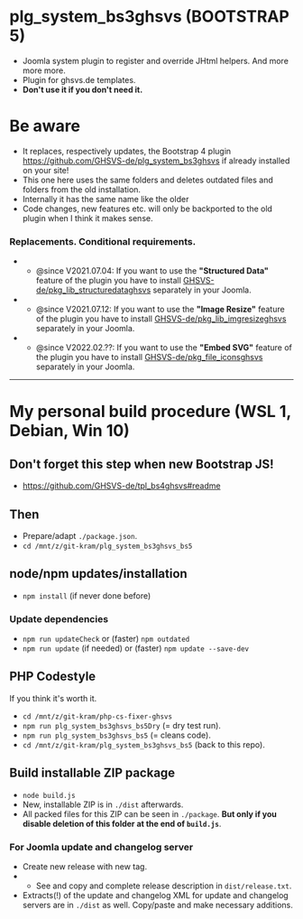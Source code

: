 # plg_system_bs3ghsvs (BOOTSTRAP 5)
- Joomla system plugin to register and override JHtml helpers. And more more more.
- Plugin for ghsvs.de templates.
- **Don't use it if you don't need it.**

# Be aware
- It replaces, respectively updates, the Bootstrap 4 plugin https://github.com/GHSVS-de/plg_system_bs3ghsvs if already installed on your site!
- This one here uses the same folders and deletes outdated files and folders from the old installation.
- Internally it has the same name like the older
- Code changes, new features etc. will only be backported to the old plugin when I think it makes sense.

### Replacements. Conditional requirements.
- - @since V2021.07.04: If you want to use the **"Structured Data"** feature of the plugin you have to install [GHSVS-de/pkg_lib_structuredataghsvs](https://github.com/GHSVS-de/pkg_lib_structuredataghsvs/releases) separately in your Joomla.
- - @since V2021.07.12: If you want to use the **"Image Resize"** feature of the plugin you have to install [GHSVS-de/pkg_lib_imgresizeghsvs](https://github.com/GHSVS-de/pkg_lib_imgresizeghsvs/releases) separately in your Joomla.
- - @since V2022.02.??: If you want to use the **"Embed SVG"** feature of the plugin you have to install [GHSVS-de/pkg_file_iconsghsvs](https://github.com/GHSVS-de/pkg_file_iconsghsvs/releases) separately in your Joomla.

-----------------------------------------------------

# My personal build procedure (WSL 1, Debian, Win 10)

## Don't forget this step when new Bootstrap JS!
- https://github.com/GHSVS-de/tpl_bs4ghsvs#readme

## Then
- Prepare/adapt `./package.json`.
- `cd /mnt/z/git-kram/plg_system_bs3ghsvs_bs5`

## node/npm updates/installation
- `npm install` (if never done before)

### Update dependencies
- `npm run updateCheck` or (faster) `npm outdated`
- `npm run update` (if needed) or (faster) `npm update --save-dev`

## PHP Codestyle
If you think it's worth it.
- `cd /mnt/z/git-kram/php-cs-fixer-ghsvs`
- `npm run plg_system_bs3ghsvs_bs5Dry` (= dry test run).
- `npm run plg_system_bs3ghsvs_bs5` (= cleans code).
- `cd /mnt/z/git-kram/plg_system_bs3ghsvs_bs5` (back to this repo).

## Build installable ZIP package
- `node build.js`
- New, installable ZIP is in `./dist` afterwards.
- All packed files for this ZIP can be seen in `./package`. **But only if you disable deletion of this folder at the end of `build.js`**.

### For Joomla update and changelog server
- Create new release with new tag.
- - See and copy and complete release description in `dist/release.txt`.
- Extracts(!) of the update and changelog XML for update and changelog servers are in `./dist` as well. Copy/paste and make necessary additions.
